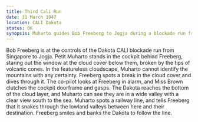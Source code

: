 ```yaml
---
title: Third Cali Run
date: 31 March 1947 
location: CALI Dakota 
status: OK
synopsis: Muharto guides Bob Freeberg to Jogja during a blockade run from Singapore. 
---
```

Bob Freeberg is at the controls of the Dakota CALI blockade run from Singapore to Jogja. Petit Muharto stands in the cockpit behind Freeberg, staring out the window at the cloud cover below them, broken by the tips of volcanic cones. In the featureless cloudscape, Muharto cannot identify the mountains with any certainty. Freeberg spots a break in the cloud cover and dives through it. The co-pilot looks at Freeberg in alarm, and Miss Brown clutches the cockpit doorframe and gasps. The Dakota reaches the bottom of the cloud layer, and Muharto can see they are in a wide valley with a clear view south to the sea. Muharto spots a railway line, and tells Freeberg that it snakes through the lowland valleys between here and their destination. Freeberg smiles and banks the Dakota to follow the line.  



